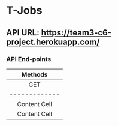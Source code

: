 # T-Jobs
## API URL: https://team3-c6-project.herokuapp.com/  
### API End-points

| Methods |
|                         :---: |
| GET  | POST | PUT | DELETE |
| ------------- | ------------- |
| Content Cell  | Content Cell  |
| Content Cell  | Content Cell  |

